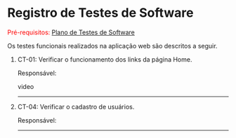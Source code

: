 # Registro de Testes de Software

<span style="color:red">Pré-requisitos: <a href=""> Plano de Testes de Software</a>

Os testes funcionais realizados na aplicação web são descritos a seguir.

<ol>
  <li> CT-01: Verificar o funcionamento dos links da página Home.

  Responsável: 

video
  
</li>
<hr>
  
  <li> CT-04: Verificar o cadastro de usuários.
   
  Responsável:  
   

  
  </li>
  <hr>
